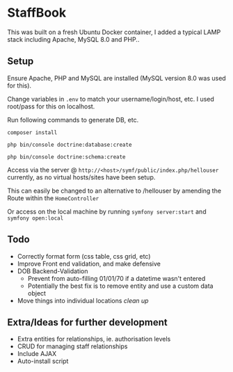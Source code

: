 # StaffBook

This was built on a fresh Ubuntu Docker container, I added a typical LAMP stack including Apache, MySQL 8.0 and PHP..

## Setup

Ensure Apache, PHP and MySQL are installed (MySQL version 8.0 was used for this).

Change variables in `.env` to match your username/login/host, etc. I used root/pass for this on localhost.

Run following commands to generate DB, etc.

`composer install`

`php bin/console doctrine:database:create`

`php bin/console doctrine:schema:create`

Access via the server @ `http://<host>/symf/public/index.php/hellouser` currently, as no virtual hosts/sites have been setup.

This can easily be changed to an alternative to /hellouser by amending the Route within the `HomeController`

Or access on the local machine by running `symfony server:start` and `symfony open:local`

## Todo

- Correctly format form (css table, css grid, etc)
- Improve Front end validation, and make defensive
- DOB Backend-Validation
	- Prevent from auto-filling 01/01/70 if a datetime wasn't entered
	- Potentially the best fix is to remove entity and use a custom data object
- Move things into individual locations *clean up*

## Extra/Ideas for further development

- Extra entities for relationships, ie. authorisation levels
- CRUD for managing staff relationships
- Include AJAX
- Auto-install script
